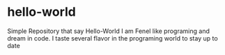 # hello-world
Simple Repository that say Hello-World
I am Fenel like programing and dream in code. I taste several flavor in the programing world to stay up to date
